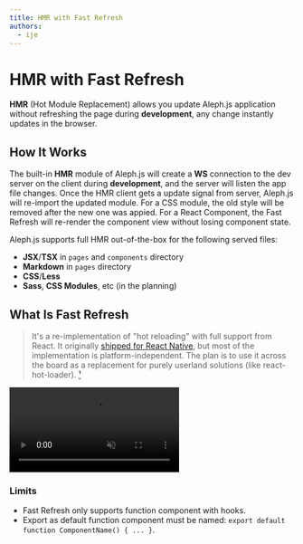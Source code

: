 ```yaml
---
title: HMR with Fast Refresh
authors:
  - ije
---
```


# HMR with Fast Refresh

**HMR** (Hot Module Replacement) allows you update Aleph.js application without refreshing the page during **development**, any change instantly updates in the browser.

## How It Works

The built-in **HMR** module of Aleph.js will create a **WS** connection to the dev server on the client during **development**, and the server will listen the app file changes. Once the HMR client gets a update signal from server, Aleph.js will re-import the updated module. For a CSS module, the old style will be removed after the new one was appied. For a React Component, the Fast Refresh will re-render the component view without losing component state.

Aleph.js supports full HMR out-of-the-box for the following served files:

- **JSX**/**TSX** in `pages` and `components` directory
- **Markdown** in `pages`  directory
- **CSS**/**Less**
- **Sass**, **CSS Modules**, etc (in the planning)

## What Is Fast Refresh

> It's a re-implementation of "hot reloading" with full support from React. It originally [shipped for React Native](https://twitter.com/dan_abramov/status/1169687758849400832), but most of the implementation is platform-independent. The plan is to use it across the board as a replacement for purely userland solutions (like react-hot-loader). [¹]

<video src="/docs/fast-refresh.mp4" loop autoplay muted></video>

[¹]: https://github.com/facebook/react/issues/16604#issuecomment-528663101

### Limits
- Fast Refresh only supports function component with hooks.
- Export as default function component must be named: `export default function ComponentName() { ... }`.
